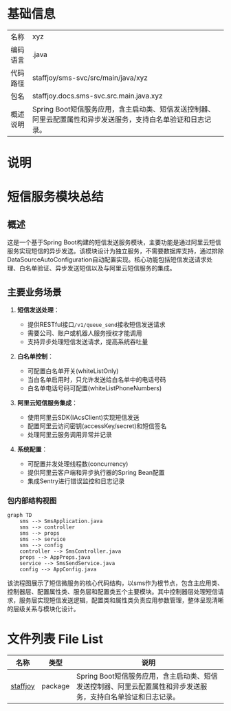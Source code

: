 # 基础信息

|      |      |
|------|------|
| 名称 | xyz |
| 编码语言 | .java |
| 代码路径 | staffjoy/sms-svc/src/main/java/xyz |
| 包名 | staffjoy.docs.sms-svc.src.main.java.xyz |
| 概述说明 | Spring Boot短信服务应用，含主启动类、短信发送控制器、阿里云配置属性和异步发送服务，支持白名单验证和日志记录。 |

# 说明

# 短信服务模块总结

## 概述

这是一个基于Spring Boot构建的短信发送服务模块，主要功能是通过阿里云短信服务实现短信的异步发送。该模块设计为独立服务，不需要数据库支持，通过排除DataSourceAutoConfiguration自动配置实现。核心功能包括短信发送请求处理、白名单验证、异步发送短信以及与阿里云短信服务的集成。

## 主要业务场景

1. **短信发送处理**：
   - 提供RESTful接口`/v1/queue_send`接收短信发送请求
   - 需要公司、账户或机器人服务授权才能调用
   - 支持异步处理短信发送请求，提高系统吞吐量

2. **白名单控制**：
   - 可配置白名单开关(whiteListOnly)
   - 当白名单启用时，只允许发送给白名单中的电话号码
   - 白名单电话号码可配置(whiteListPhoneNumbers)

3. **阿里云短信服务集成**：
   - 使用阿里云SDK(IAcsClient)实现短信发送
   - 配置阿里云访问密钥(accessKey/secret)和短信签名
   - 处理阿里云服务调用异常并记录

4. **系统配置**：
   - 可配置并发处理线程数(concurrency)
   - 提供阿里云客户端和异步执行器的Spring Bean配置
   - 集成Sentry进行错误监控和日志记录


### 包内部结构视图

```mermaid
graph TD
    sms --> SmsApplication.java
    sms --> controller
    sms --> props
    sms --> service
    sms --> config
    controller --> SmsController.java
    props --> AppProps.java
    service --> SmsSendService.java
    config --> AppConfig.java
```

该流程图展示了短信微服务的核心代码结构，以sms作为根节点，包含主应用类、控制器层、配置属性类、服务层和配置类五个主要模块。其中控制器层处理短信请求，服务层实现短信发送逻辑，配置类和属性类负责应用参数管理，整体呈现清晰的层级关系与模块化设计。

# 文件列表 File List

| 名称   | 类型  | 说明 |
|-------|------|-------------|
| [staffjoy](staffjoy/_module.md) | package | Spring Boot短信服务应用，含主启动类、短信发送控制器、阿里云配置属性和异步发送服务，支持白名单验证和日志记录。 |


